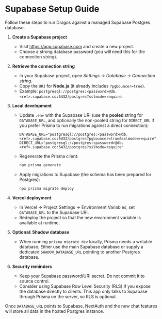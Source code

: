# Supabase Setup Guide

Follow these steps to run Dragos against a managed Supabase Postgres database.

1. **Create a Supabase project**
   - Visit https://app.supabase.com and create a new project.
   - Choose a strong database password (you will need this for the connection string).

2. **Retrieve the connection string**
   - In your Supabase project, open *Settings -> Database -> Connection string*.
   - Copy the `URI` for **Node.js** (it already includes `?pgbouncer=true`).
   - Example: `postgresql://postgres:<password>@db.<ref>.supabase.co:5432/postgres?sslmode=require`.

3. **Local development**
   - Update `.env` with the Supabase URI (use the **pooled** string for `DATABASE_URL`, and optionally the non-pooled string for `DIRECT_URL` if you prefer Prisma to run migrations against a direct connection):
     ```env
     DATABASE_URL="postgresql://postgres:<password>@db.<ref>.supabase.co:5432/postgres?pgbouncer=true&sslmode=require"
     DIRECT_URL="postgresql://postgres:<password>@db.<ref>.supabase.co:5432/postgres?sslmode=require"
     ```
   - Regenerate the Prisma client:
     ```bash
     npx prisma generate
     ```
   - Apply migrations to Supabase (the schema has been prepared for Postgres):
     ```bash
     npx prisma migrate deploy
     ```

4. **Vercel deployment**
   - In Vercel -> Project Settings -> Environment Variables, set `DATABASE_URL` to the Supabase URI.
   - Redeploy the project so that the new environment variable is available at runtime.

5. **Optional: Shadow database**
   - When running `prisma migrate dev` locally, Prisma needs a writable database. Either use the main Supabase database or supply a dedicated `SHADOW_DATABASE_URL` pointing to another Postgres database.

6. **Security reminders**
   - Keep your Supabase password/URI secret. Do not commit it to source control.
   - Consider using Supabase Row Level Security (RLS) if you expose the database directly to clients. This app only talks to Supabase through Prisma on the server, so RLS is optional.

Once `DATABASE_URL` points to Supabase, NextAuth and the new chat features will store all data in the hosted Postgres instance.

